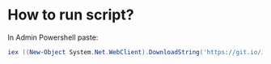 # How to run script?

In Admin Powershell paste:  
```powershell
iex ((New-Object System.Net.WebClient).DownloadString('https://git.io/JCdGq'))
```
